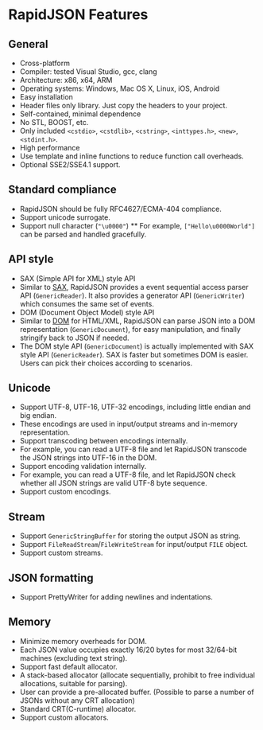# RapidJSON Features

## General

* Cross-platform
 * Compiler: tested Visual Studio, gcc, clang
 * Architecture: x86, x64, ARM
 * Operating systems: Windows, Mac OS X, Linux, iOS, Android
* Easy installation
 * Header files only library. Just copy the headers to your project.
* Self-contained, minimal dependence
 * No STL, BOOST, etc.
 * Only included `<cstdio>`, `<cstdlib>`, `<cstring>`, `<inttypes.h>`, `<new>`, `<stdint.h>`.
* High performance
 * Use template and inline functions to reduce function call overheads.
 * Optional SSE2/SSE4.1 support.

## Standard compliance

* RapidJSON should be fully RFC4627/ECMA-404 compliance.
* Support unicode surrogate.
* Support null character (`"\u0000"`)
** For example, `["Hello\u0000World"]` can be parsed and handled gracefully.

## API style

* SAX (Simple API for XML) style API
 * Similar to [SAX](http://en.wikipedia.org/wiki/Simple_API_for_XML), RapidJSON provides a event sequential access parser API (`GenericReader`). It also provides a generator API (`GenericWriter`) which consumes the same set of events.
* DOM (Document Object Model) style API
 * Similar to [DOM](http://en.wikipedia.org/wiki/Document_Object_Model) for HTML/XML, RapidJSON can parse JSON into a DOM representation (`GenericDocument`), for easy manipulation, and finally stringify back to JSON if needed.
 * The DOM style API (`GenericDocument`) is actually implemented with SAX style API (`GenericReader`). SAX is faster but sometimes DOM is easier. Users can pick their choices according to scenarios.

## Unicode

* Support UTF-8, UTF-16, UTF-32 encodings, including little endian and big endian.
 * These encodings are used in input/output streams and in-memory representation.
* Support transcoding between encodings internally.
 * For example, you can read a UTF-8 file and let RapidJSON transcode the JSON strings into UTF-16 in the DOM.
* Support encoding validation internally.
 * For example, you can read a UTF-8 file, and let RapidJSON check whether all JSON strings are valid UTF-8 byte sequence.
* Support custom encodings.

## Stream

* Support `GenericStringBuffer` for storing the output JSON as string.
* Support `FileReadStream`/`FileWriteStream` for input/output `FILE` object.
* Support custom streams.

## JSON formatting

* Support PrettyWriter for adding newlines and indentations.

## Memory

* Minimize memory overheads for DOM.
 * Each JSON value occupies exactly 16/20 bytes for most 32/64-bit machines (excluding text string).
* Support fast default allocator.
 * A stack-based allocator (allocate sequentially, prohibit to free individual allocations, suitable for parsing).
 * User can provide a pre-allocated buffer. (Possible to parse a number of JSONs without any CRT allocation)
* Standard CRT(C-runtime) allocator.
* Support custom allocators.

